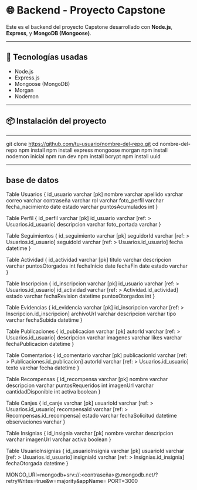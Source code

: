 # 🌐 Backend - Proyecto Capstone

Este es el backend del proyecto Capstone desarrollado con **Node.js**, **Express**, y **MongoDB (Mongoose)**.

---

## 🚀 Tecnologías usadas

- Node.js  
- Express.js  
- Mongoose (MongoDB)  
- Morgan  
- Nodemon  

---

## 📦 Instalación del proyecto

---
git clone https://github.com/tu-usuario/nombre-del-repo.git
cd nombre-del-repo
npm install
npm install express mongoose morgan
npm install nodemon
inicial npm run dev
npm install bcrypt
npm install uuid



---

## base de datos


Table Usuarios {
  id_usuario varchar [pk]
  nombre varchar
  apellido varchar
  correo varchar
  contraseña varchar
  rol varchar
  foto_perfil varchar
  fecha_nacimiento date
  estado varchar
  puntosAcumulados int
}

Table Perfil {
  id_perfil varchar [pk]
  id_usuario varchar [ref: > Usuarios.id_usuario]
  descripcion varchar
  foto_portada varchar
}

Table Seguimientos {
  id_seguimiento varchar [pk]
  seguidorId varchar [ref: > Usuarios.id_usuario]
  seguidoId varchar [ref: > Usuarios.id_usuario]
  fecha datetime
}

Table Actividad {
  id_actividad varchar [pk]
  titulo varchar
  descripcion varchar
  puntosOtorgados int
  fechaInicio date
  fechaFin date
  estado varchar
}

Table Inscripcion {
  id_inscripcion varchar [pk]
  id_usuario varchar [ref: > Usuarios.id_usuario]
  id_actividad varchar [ref: > Actividad.id_actividad]
  estado varchar
  fechaRevision datetime
  puntosOtorgados int
}

Table Evidencias {
  id_evidencia varchar [pk]
  id_inscripcion varchar [ref: > Inscripcion.id_inscripcion]
  archivoUrl varchar
  descripcion varchar
  tipo varchar
  fechaSubida datetime
}

Table Publicaciones {
  id_publicacion varchar [pk]
  autorId varchar [ref: > Usuarios.id_usuario]
  descripcion varchar
  imagenes varchar
  likes varchar
  fechaPublicacion datetime
}

Table Comentarios {
  id_comentario varchar [pk]
  publicacionId varchar [ref: > Publicaciones.id_publicacion]
  autorId varchar [ref: > Usuarios.id_usuario]
  texto varchar
  fecha datetime
}

Table Recompensas {
  id_recompensa varchar [pk]
  nombre varchar
  descripcion varchar
  puntosRequeridos int
  imagenUrl varchar
  cantidadDisponible int
  activa boolean
}

Table Canjes {
  id_canje varchar [pk]
  usuarioId varchar [ref: > Usuarios.id_usuario]
  recompensaId varchar [ref: > Recompensas.id_recompensa]
  estado varchar
  fechaSolicitud datetime
  observaciones varchar
}

Table Insignias {
  id_insignia varchar [pk]
  nombre varchar
  descripcion varchar
  imagenUrl varchar
  activa boolean
}

Table UsuarioInsignias {
  id_usuarioInsignia varchar [pk]
  usuarioId varchar [ref: > Usuarios.id_usuario]
  insigniaId varchar [ref: > Insignias.id_insignia]
  fechaOtorgada datetime
}

MONGO_URI=mongodb+srv://<usuario>:<contraseña>@<cluster>.mongodb.net/<nombreBaseDatos>?retryWrites=true&w=majority&appName=<nombreApp>
PORT=3000


```bash